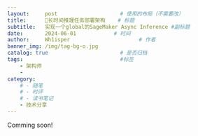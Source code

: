```yaml
---
layout:     post                    # 使用的布局（不需要改）
title:      🚀长时间推理任务部署架构	# 标题 
subtitle:   实现一个global的SageMaker Async Inference #副标题
date:       2024-06-01            # 时间
author:     Wh1isper                      # 作者
banner_img: /img/tag-bg-o.jpg
catalog: true                       # 是否归档
tags:                               #标签
    - 架构师
    - 
category:
    # - 随笔
    # - 时评
    # - 读书笔记
    - 技术分享
---
```



Comming soon!